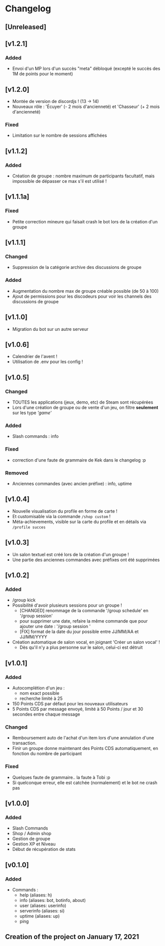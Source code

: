 # Changelog

## [Unreleased]

## [v1.2.1]
### Added
- Envoi d'un MP lors d'un succès "meta" débloqué (excepté le succès des 1M de points pour le moment)

## [v1.2.0]
- Montée de version de discordjs ! (13 -> 14)
- Nouveaux rôle : 'Écuyer' (- 2 mois d'ancienneté) et 'Chasseur' (+ 2 mois d'ancienneté)
### Fixed
- Limitation sur le nombre de sessions affichées

## [v1.1.2]
### Added
- Création de groupe : nombre maximum de participants facultatif, mais impossible de dépasser ce max s'il est utilisé !

## [v1.1.1a]
### Fixed
- Petite correction mineure qui faisait crash le bot lors de la création d'un groupe

## [v1.1.1]
### Changed
- Suppression de la catégorie archive des discussions de groupe

### Added
- Augmentation du nombre max de groupe créable possible (de 50 à 100)
- Ajout de permissions pour les discodeurs pour voir les channels des discussions de groupe

## [v1.1.0]
- Migration du bot sur un autre serveur

## [v1.0.6]
- Calendrier de l'avent !
- Utilisation de .env pour les config !

## [v1.0.5]
### Changed
- TOUTES les applications (jeux, demo, etc) de Steam sont récupérées
- Lors d'une création de groupe ou de vente d'un jeu, on filtre **seulement** sur les type *'game'* 

### Added
- Slash commands : info

### Fixed
- correction d'une faute de grammaire de Kek dans le changelog :p

### Removed
- Anciennes commandes (avec ancien préfixe) : info, uptime

## [v1.0.4]
- Nouvelle visualisation du profile en forme de carte !
- Et customisable via la commande `/shop custom` ! 
- Méta-achievements, visible sur la carte du profile et en détails via `/profile succes`

## [v1.0.3]
- Un salon textuel est créé lors de la création d'un groupe !
- Une partie des anciennes commandes avec préfixes ont été supprimées

## [v1.0.2]
### Added
- /group kick <user>
- Possibilité d'avoir plusieurs sessions pour un groupe !
    - [CHANGED] renommage de la commande '/group schedule' en '/group session'
    - pour supprimer une date, refaire la même commande que pour ajouter une date : '/group session <groupe> <jour> <heure>'
    - [FIX] format de la date du jour possible entre JJ/MM/AA et JJ/MM/YYYY
- Création automatique de salon vocal, en joignant 'Créer un salon vocal' !
    - Dès qu'il n'y a plus personne sur le salon, celui-ci est détruit

## [v1.0.1]
### Added
- Autocomplétion d'un jeu : 
    - nom exact possible
    - recherche limité à 25
- 150 Points CDS par défaut pour les nouveaux utilisateurs
- 5 Points CDS par message envoyé, limité à 50 Points / jour et 30 secondes entre chaque message

### Changed
- Remboursement auto de l'achat d'un item lors d'une annulation d'une transaction.
- Finir un groupe donne maintenant des Points CDS automatiquement, en fonction du nombre de participant

### Fixed
- Quelques faute de grammaire.. la faute à Tobi :p
- Si quelconque erreur, elle est catchée (normalement) et le bot ne crash pas

## [v1.0.0]
### Added
- Slash Commands
- Shop / Admin shop
- Gestion de groupe
- Gestion XP et Niveau
- Début de récupération de stats

## [v0.1.0]
### Added
- Commands :
    - help (aliases: h)
    - info (aliases: bot, botinfo, about)
    - user (aliases: userinfo)
    - serverinfo (aliases: si)
    - uptime (aliases: up)
    - ping
## Creation of the project on January 17, 2021